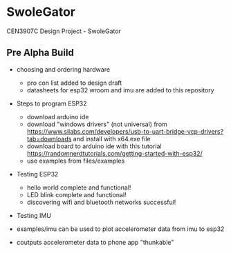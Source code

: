 # SwoleGator
CEN3907C Design Project - SwoleGator 


## Pre Alpha Build

- choosing and ordering hardware 
  - pro con list added to design draft
  - datasheets for esp32 wroom and imu are added to this repository
   
- Steps to program ESP32 
  - download arduino ide
  - download "windows drivers" (not universal) from https://www.silabs.com/developers/usb-to-uart-bridge-vcp-drivers?tab=downloads and install with x64.exe file
  - download board to arduino ide with this tutorial https://randomnerdtutorials.com/getting-started-with-esp32/
  - use examples from files/examples

- Testing ESP32
  - hello world complete and functional!
  - LED blink complete and functional!
  - discovering wifi and bluetooth networks successful!
 
- Testing IMU
 - examples/imu can be used to plot accelerometer data from imu to esp32
 - coutputs accelerometer data to phone app "thunkable"
